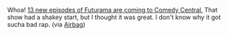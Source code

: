 ---
layout: post
wordpress_id: 131
wordpress_url: http://noesbueno.com/archives/131
date: '2006-06-26 17:49:36 -0500'
date_gmt: '2006-06-26 22:49:36 -0500'
body: |
  <p>Whoa! <a href="http://www.tvsquad.com/2006/06/22/new-episodes-of-futurama-coming-to-comedy-central-for-real/">13 new episodes of Futurama are coming to Comedy Central.</a>  That show had a shakey start, but I thought it was great.  I don't know why it got sucha bad rap. <span class="via">(via <a href="http://www.airbagindustries.com/">Airbag</a>)</span></p>
---